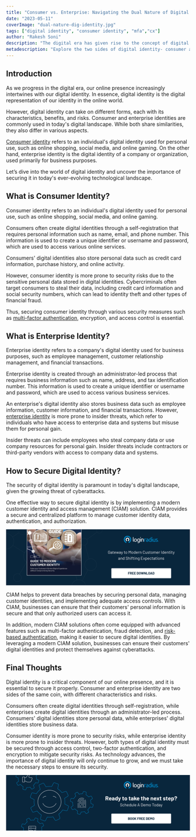 ```yaml
---
title: "Consumer vs. Enterprise: Navigating the Dual Nature of Digital Identity"
date: "2023-05-11"
coverImage: "dual-nature-dig-identity.jpg"
tags: ["digital identity", "consumer identity", "mfa","cx"]
author: "Rakesh Soni"
description: "The digital era has given rise to the concept of digital identity, the digital representation of our identity online. Consumer and enterprise identities are commonly used in today's digital landscape. In this blog, we dive into the world of digital identity, uncover the importance of securing it, and explore the differences and similarities between consumer and enterprise identity."
metadescription: "Explore the two sides of digital identity- consumer and enterprise. Learn how to secure your digital identity in today's modern landscape with a CIAM solution."
---
```

## Introduction

As we progress in the digital era, our online presence increasingly intertwines with our digital identity. In essence, digital identity is the digital representation of our identity in the online world.

However, digital identity can take on different forms, each with its characteristics, benefits, and risks. Consumer and enterprise identities are commonly used in today's digital landscape. While both share similarities, they also differ in various aspects. 

[Consumer identity](https://www.loginradius.com/blog/growth/how-consumer-identity-influence-brand-recognizability/) refers to an individual's digital identity used for personal use, such as online shopping, social media, and online gaming. On the other hand, enterprise identity is the digital identity of a company or organization, used primarily for business purposes.

Let’s dive into the world of digital identity and uncover the importance of securing it in today's ever-evolving technological landscape.

## What is Consumer Identity?

Consumer identity refers to an individual's digital identity used for personal use, such as online shopping, social media, and online gaming. 

Consumers often create digital identities through a self-registration that requires personal information such as name, email, and phone number. This information is used to create a unique identifier or username and password, which are used to access various online services.

Consumers' digital identities also store personal data such as credit card information, purchase history, and online activity.

However, consumer identity is more prone to security risks due to the sensitive personal data stored in digital identities. Cybercriminals often target consumers to steal their data, including credit card information and social security numbers, which can lead to identity theft and other types of financial fraud. 

Thus, securing consumer identity through various security measures such as [multi-factor authentication](https://www.loginradius.com/multi-factor-authentication/), encryption, and access control is essential.

## What is Enterprise Identity?

Enterprise identity refers to a company's digital identity used for business purposes, such as employee management, customer relationship management, and financial transactions. 

Enterprise identity is created through an administrator-led process that requires business information such as name, address, and tax identification number. This information is used to create a unique identifier or username and password, which are used to access various business services. 

An enterprise's digital identity also stores business data such as employee information, customer information, and financial transactions. However, [enterprise identity](https://www.loginradius.com/blog/identity/ciam-role-enterprise-decision-making/) is more prone to insider threats, which refer to individuals who have access to enterprise data and systems but misuse them for personal gain. 

Insider threats can include employees who steal company data or use company resources for personal gain. Insider threats include contractors or third-party vendors with access to company data and systems.

## How to Secure Digital Identity? 

The security of digital identity is paramount in today's digital landscape, given the growing threat of cyberattacks. 

One effective way to secure digital identity is by implementing a modern customer identity and access management (CIAM) solution. CIAM provides a secure and centralized platform to manage customer identity data, authentication, and authorization. 

[![EB-GD-to-CI](EB-GD-to-CI.png)](https://www.loginradius.com/resource/guide-to-modern-customer-identity/)

CIAM helps to prevent data breaches by securing personal data, managing customer identities, and implementing adequate access controls. With CIAM, businesses can ensure that their customers' personal information is secure and that only authorized users can access it. 

In addition, modern CIAM solutions often come equipped with advanced features such as multi-factor authentication, fraud detection, and [risk-based authentication](https://www.loginradius.com/blog/identity/risk-based-authentication/), making it easier to secure digital identities. By leveraging a modern CIAM solution, businesses can ensure their customers' digital identities and protect themselves against cyberattacks.

## Final Thoughts 

Digital identity is a critical component of our online presence, and it is essential to secure it properly. Consumer and enterprise identity are two sides of the same coin, with different characteristics and risks.

Consumers often create digital identities through self-registration, while enterprises create digital identities through an administrator-led process. Consumers' digital identities store personal data, while enterprises' digital identities store business data. 

Consumer identity is more prone to security risks, while enterprise identity is more prone to insider threats. However, both types of digital identity must be secured through access control, two-factor authentication, and encryption to mitigate security risks. As technology advances, the importance of digital identity will only continue to grow, and we must take the necessary steps to ensure its security.

[![book-a-demo-loginradius](../../assets/book-a-demo-loginradius.png)](https://www.loginradius.com/contact-us?utm_source=blog&utm_medium=web&utm_campaign=the-dual-nature-of-digital-identity)